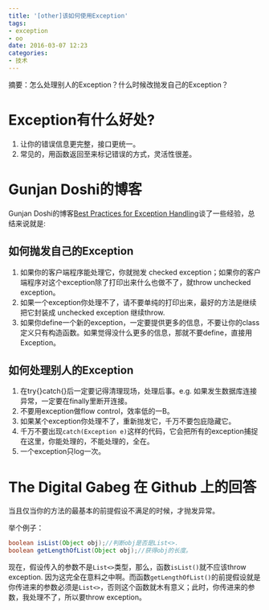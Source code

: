 ```yaml
---
title: '[other]该如何使用Exception'
tags: 
- exception 
- oo
date: 2016-03-07 12:23
categories: 
- 技术
---
```


摘要：怎么处理别人的Exception？什么时候改抛发自己的Exception？

# Exception有什么好处?

1. 让你的错误信息更完整，接口更统一。
2. 常见的，用函数返回至来标记错误的方式，灵活性很差。


#  Gunjan Doshi的博客

Gunjan Doshi的博客[Best Practices for Exception Handling](http://www.onjava.com/pub/a/onjava/2003/11/19/exceptions.html)谈了一些经验，总结来说就是:

## 如何抛发自己的Exception

1.  如果你的客户端程序能处理它，你就抛发 checked exception；如果你的客户端程序对这个exception除了打印出来什么也做不了，就throw unchecked exception。
2. 如果一个exception你处理不了，请不要单纯的打印出来，最好的方法是继续把它封装成 unchecked exception 继续throw.
3. 如果你define一个新的exception，一定要提供更多的信息，不要让你的class定义只有构造函数。如果觉得没什么更多的信息，那就不要define，直接用 Exception。


## 如何处理别人的Exception

1. 在try{}catch{}后一定要记得清理现场，处理后事。e.g. 如果发生数据库连接异常，一定要在finally里断开连接。
2. 不要用exception做flow control，效率低的一B。
3. 如果某个exception你处理不了，重新抛发它，千万不要包庇隐藏它。
4. 千万不要出现`catch(Exception e)`这样的代码，它会把所有的exception捕捉在这里，你能处理的，不能处理的，全在。
5. 一个exception只log一次。

# The Digital Gabeg 在 Github 上的回答

当且仅当你的方法的最基本的前提假设不满足的时候，才抛发异常。

举个例子：

```java
boolean isList(Object obj);//判断obj是否是List<>.
boolean getLengthOfList(Object obj);//获得obj的长度。
```

现在，假设传入的参数不是`List<>`类型，那么，函数`isList()`就不应该throw exception. 因为这完全在意料之中啊。而函数`getLengthOfList()`的前提假设就是你传进来的参数必须是`List<>`，否则这个函数就木有意义；此时，你传进来的参数，我处理不了，所以要throw exception。



